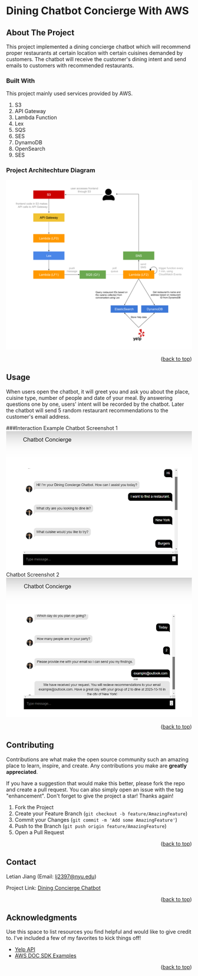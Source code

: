 <a name="readme-top"></a>
# Dining Chatbot Concierge With AWS #


<!-- ABOUT THE PROJECT -->
## About The Project
This project implemented a dining concierge chatbot which will recommend proper restaurants at certain location with certain cuisines demanded by customers. The chatbot will receive the customer's dining intent and send emails to customers with recommended restaurants.

### Built With

This project mainly used services provided by AWS.

1. S3
2. API Gateway
3. Lambda Function
4. Lex
5. SQS
6. SES
7. DynamoDB
8. OpenSearch
9. SES

### Project Architechture Diagram
![Project Architechture Diagram](./images/Project_Architechture_Diagram.png)


<p align="right">(<a href="#readme-top">back to top</a>)</p>



<!-- USAGE EXAMPLES -->
## Usage

When users open the chatbot, it will greet you and ask you about the place, cuisine type, number of people and date of your meal. By answering questions one by one, users' intent will be recorded by the chatbot. Later the chatbot will send 5 random restaurant recommendations to the customer's email address.

###Interaction Example
Chatbot Screenshot 1
![Chatbot Screenshot 1](./images/Chatbot_Screenshot_1.png)
Chatbot Screenshot 2
![Chatbot Screenshot 2](./images/Chatbot_Screenshot_2.png)

<p align="right">(<a href="#readme-top">back to top</a>)</p>


<!-- CONTRIBUTING -->
## Contributing

Contributions are what make the open source community such an amazing place to learn, inspire, and create. Any contributions you make are **greatly appreciated**.

If you have a suggestion that would make this better, please fork the repo and create a pull request. You can also simply open an issue with the tag "enhancement".
Don't forget to give the project a star! Thanks again!

1. Fork the Project
2. Create your Feature Branch (`git checkout -b feature/AmazingFeature`)
3. Commit your Changes (`git commit -m 'Add some AmazingFeature'`)
4. Push to the Branch (`git push origin feature/AmazingFeature`)
5. Open a Pull Request

<p align="right">(<a href="#readme-top">back to top</a>)</p>



<!-- CONTACT -->
## Contact

Letian Jiang (Email: lj2397@nyu.edu)

Project Link: [Dining Concierge Chatbot](http://diningconcierge-chatbot.s3-website.us-east-2.amazonaws.com/)

<p align="right">(<a href="#readme-top">back to top</a>)</p>



<!-- ACKNOWLEDGMENTS -->
## Acknowledgments

Use this space to list resources you find helpful and would like to give credit to. I've included a few of my favorites to kick things off!

* [Yelp API](https://docs.developer.yelp.com/docs/fusion-intro)
* [AWS DOC SDK Examples](https://github.com/awsdocs/aws-doc-sdk-examples/tree/main)


<p align="right">(<a href="#readme-top">back to top</a>)</p>



<!-- MARKDOWN LINKS & IMAGES -->
<!-- https://www.markdownguide.org/basic-syntax/#reference-style-links -->

